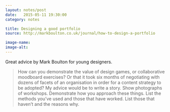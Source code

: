 ```yaml
---
layout: notes/post
date:   2015-05-11 19:30:00
category: notes

title: Designing a good portfolio
source: http://markboulton.co.uk/journal/how-to-design-a-portfolio

image-name:
image-alt: 
---
```


Great advice by Mark Boulton for young designers.

> How can you demonstrate the value of design games, or collaborative moodboard exercises? Or that it took six months of negotiating with dozens of facets of an organisation in order for a content strategy to be adopted? My advice would be to write a story. Show photographs of workshops. Demonstrate how you approach these things. List the methods you’ve used and those that have worked. List those that haven’t and the reasons why.